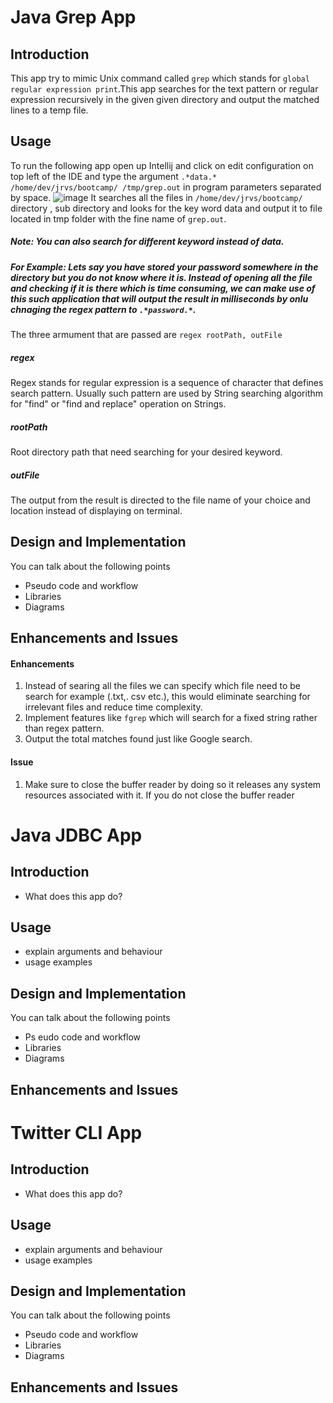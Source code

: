 # Java Grep App
  ## Introduction
  This app try to mimic Unix command called `grep` which stands for `global regular expression print`.This app searches for the text pattern or regular expression recursively in the given given directory and output the matched  lines to a temp file.
  ## Usage
  To run the following app open up Intellij and click on edit configuration on top left of the IDE and type the argument `.*data.* /home/dev/jrvs/bootcamp/ /tmp/grep.out` in program parameters separated by space.
  ![image](https://user-images.githubusercontent.com/51926543/60534768-90eb9680-9cd0-11e9-839b-b329ef2b90ba.png)
  It searches all the files in `/home/dev/jrvs/bootcamp/`  directory , sub directory and looks for the key word data and output it to file located in tmp folder with the fine name of `grep.out`.
  ##### Note: You can also search for different keyword instead of data.
  ##### For Example: Lets say you have stored your password somewhere in the directory but you do not know where it is. Instead of opening all the file and checking if it is there which is time consuming, we can make use of this such application that will output the result in milliseconds by onlu chnaging the regex pattern to `.*password.*`.
The three armument that are passed are `regex rootPath, outFile`
##### regex
Regex stands for regular expression is a sequence of character that defines search pattern. Usually such pattern are used by String searching algorithm  for "find" or "find and replace" operation on Strings.
##### rootPath
Root directory path that need searching for your desired keyword.
##### outFile
The output from the result is directed to the file name of your choice and location instead of displaying on terminal.
  
  ## Design and Implementation
  You can talk about the following points
  - Pseudo code and workflow
  - Libraries
  - Diagrams
  ## Enhancements and Issues
  #### Enhancements
  1. Instead of searing all the files we can specify which file need to be search for example (.txt,. csv etc.), this would eliminate searching for irrelevant files and reduce time complexity.
  2. Implement features like `fgrep` which will search for a fixed string rather than regex pattern. 
  3.  Output the total matches found just like Google search.
  #### Issue
  1. Make sure to close the buffer reader by doing so it releases any system resources associated with it.  If you do not close the buffer reader 
  # Java JDBC App
  ## Introduction
  - What does this app do?
  ## Usage
  - explain arguments and behaviour
  - usage examples
  ## Design and Implementation
  You can talk about the following points
  - Ps eudo code and workflow
  - Libraries
  - Diagrams
  ## Enhancements and Issues
  # Twitter CLI App
  ## Introduction
  - What does this app do?
  ## Usage
  - explain arguments and behaviour
  - usage examples
  ## Design and Implementation
  You can talk about the following points
  - Pseudo code and workflow
  - Libraries
  - Diagrams
  ## Enhancements and Issues
<!--stackedit_data:
eyJoaXN0b3J5IjpbLTEwNzU0Mjk0NjEsLTIwMjAwOTE5MjksLT
E3NDIyMTUwNjksLTUyODg1NDMxMCwxOTY5NjE2NjIwLDE1Nzcx
MDc1OTIsOTE1ODE2Nzc2LC0yMDY0ODY1NDUyLC0xNTk3NzEyMT
EzLC0xOTc2MTgyNTMyLC0xMjMwOTM1NDEzLDI3NDY5MDM2MCwx
ODA5OTE2MTk4LDEwNTEwMDMxMTBdfQ==
-->